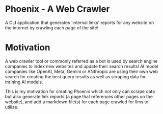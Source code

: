 # Phoenix - A Web Crawler

A CLI application that generates 'internal links' reports for any website on the internet by crawling each page of the site!

# Motivation
A web crawler tool or commonly referred as a bot is used by search engine companies to index new websites and update their search results! AI model companies like OpenAI, Meta, Gemini or ANthropic are using their own web search for creating the best query results as well as scraping data for training AI models.

This is my motivation for creating Phoenix which not only can scrape data but also generate link reports (a page that references other pages on the website), and add a markdown file(s) for each page crawled for llms to utilize.




